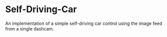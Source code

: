 # Self-Driving-Car
An implementation of a simple self-driving car control using the image feed from a single dashcam. 
